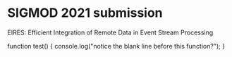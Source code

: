 # SIGMOD 2021 submission
EIRES: Efficient Integration of Remote Data in Event Stream Processing


function test() {
  console.log("notice the blank line before this function?");
}
```
